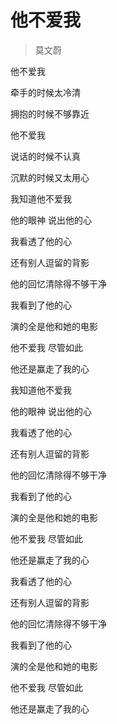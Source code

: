 # 他不爱我
> 莫文蔚

他不爱我

牵手的时候太冷清

拥抱的时候不够靠近

他不爱我

说话的时候不认真

沉默的时候又太用心

我知道他不爱我

他的眼神 说出他的心

我看透了他的心

还有别人逗留的背影

他的回忆清除得不够干净

我看到了他的心

演的全是他和她的电影

他不爱我 尽管如此

他还是赢走了我的心

我知道他不爱我

他的眼神 说出他的心

我看透了他的心

还有别人逗留的背影

他的回忆清除得不够干净

我看到了他的心

演的全是他和她的电影

他不爱我 尽管如此

他还是赢走了我的心

我看透了他的心

还有别人逗留的背影

他的回忆清除得不够干净

我看到了他的心

演的全是他和她的电影

他不爱我 尽管如此

他还是赢走了我的心